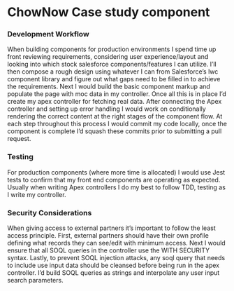 # ChowNow Case study component



### Development Workflow
When building components for production environments I spend time up front reviewing requirements, considering user experience/layout and looking into which stock salesforce components/features I can utilize. I’ll then compose a rough design using whatever I can from Salesforce’s lwc component library and figure out what gaps need to be filled in to achieve the requirements. Next I would build the basic component markup and populate the page with moc data in my controller. Once all this is in place I’d create my apex controller for fetching real data. After connecting the Apex controller and setting up error handling I would work on conditionally rendering the correct content at the right stages of the component flow. At each step throughout this process I would commit my code locally, once the component is complete I’d squash these commits prior to submitting a pull request. 

### Testing
For production components (where more time is allocated) I would use Jest tests to confirm that my front end components are operating as expected. Usually when writing Apex controllers I do my best to follow TDD, testing as I write my controller. 

### Security Considerations

When giving access to external partners it’s important to follow the least access principle. First, external partners should have their own profile defining what records they can see/edit with minimum access. Next I would ensure that all SOQL queries in the controller use the WITH SECURITY syntax. Lastly, to prevent SOQL injection attacks, any soql query that needs to include use input data should be cleansed before being run in the apex controller. I’d build SOQL queries as strings and interpolate any user input search parameters. 
